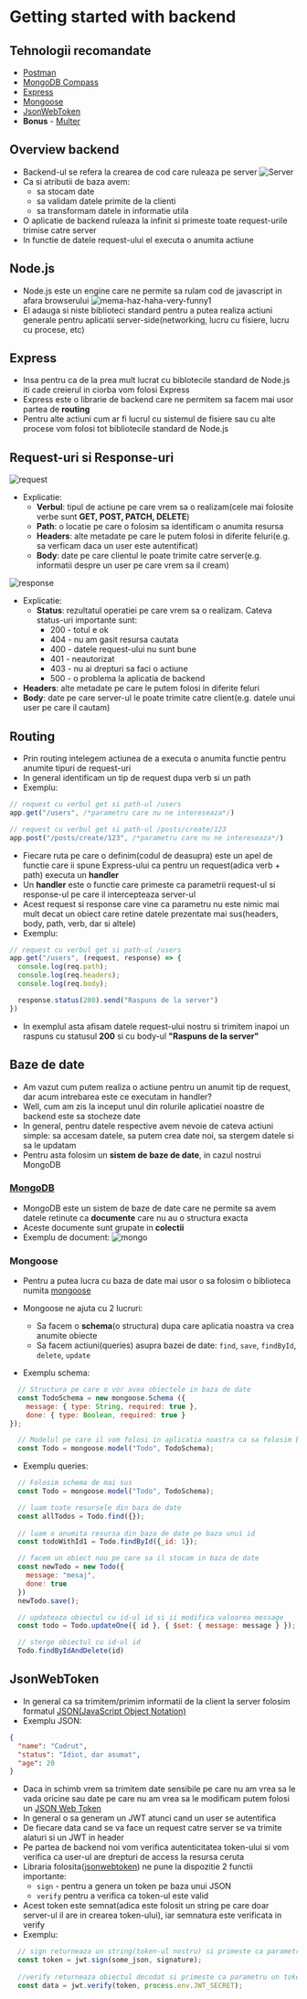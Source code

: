 # Getting started with backend

## Tehnologii recomandate
- [Postman](https://www.postman.com/downloads/)
- [MongoDB Compass](https://www.mongodb.com/try/download/compass)
- [Express](https://expressjs.com/en/starter/installing.html)
- [Mongoose](https://mongoosejs.com/docs/guide.html)
- [JsonWebToken](https://www.npmjs.com/package/jsonwebtoken)
- **Bonus** - [Multer](https://www.npmjs.com/package/multer)

## Overview backend
- Backend-ul se refera la crearea de cod care ruleaza pe server
![Server](./assets/Workshop-LSAC-IT.jpg)
- Ca si atributii de baza avem: 
  - sa stocam date
  - sa validam datele primite de la clienti
  - sa transformam datele in informatie utila
- O aplicatie de backend ruleaza la infinit si primeste toate request-urile trimise catre server
- In functie de datele request-ului el executa o anumita actiune
## Node.js
- Node.js este un engine care ne permite sa rulam cod de javascript in afara browserului
![mema-haz-haha-very-funny1](assets/back-meme1.jpg)
- El adauga si niste biblioteci standard pentru a putea realiza actiuni generale pentru aplicatii server-side(networking, lucru cu fisiere, lucru cu procese, etc)
  
## Express
- Insa pentru ca de la prea mult lucrat cu biblotecile standard de Node.js iti cade creierul in ciorba vom folosi Express
- Express este o librarie de backend care ne permitem sa facem mai usor partea de **routing**
- Pentru alte actiuni cum ar fi lucrul cu sistemul de fisiere sau cu alte procese vom folosi tot bibliotecile standard de Node.js

## Request-uri si Response-uri
![request](assets/Workshop-LSAC-IT2.jpg)
- Explicatie:
  -  **Verbul**: tipul de actiune pe care vrem sa o realizam(cele mai folosite verbe sunt **GET, POST, PATCH, DELETE**)
  -  **Path**: o locatie pe care o folosim sa identificam o anumita resursa
  -  **Headers**: alte metadate pe care le putem folosi in diferite feluri(e.g. sa verficam daca un user este autentificat)
  -  **Body**: date pe care clientul le poate trimite catre server(e.g. informatii despre un user pe care vrem sa il cream)


![response](assets/Workshop-LSAC-IT3.jpg)
- Explicatie:
  - **Status**: rezultatul operatiei pe care vrem sa o realizam. Cateva status-uri importante sunt:
    - 200 - totul e ok
    - 404 - nu am gasit resursa cautata
    - 400 - datele request-ului nu sunt bune
    - 401 - neautorizat
    - 403 - nu ai drepturi sa faci o actiune
    - 500 - o problema la aplicatia de backend
 -  **Headers**: alte metadate pe care le putem folosi in diferite feluri
  -  **Body**: date pe care server-ul le poate trimite catre client(e.g. datele unui user pe care il cautam) 
## Routing
- Prin routing intelegem actiunea de a executa o anumita functie pentru anumite tipuri de request-uri
- In general identificam un tip de request dupa verb si un path
- Exemplu:
```Javascript
// request cu verbul get si path-ul /users
app.get("/users", /*parametru care nu ne intereseaza*/)

// request cu verbul get si path-ul /posts/create/123
app.post("/posts/create/123", /*parametru care nu ne intereseaza*/)
```
- Fiecare ruta pe care o definim(codul de deasupra) este un apel de functie care ii spune Express-ului ca pentru un request(adica verb + path) executa un **handler** 
- Un **handler** este o functie care primeste ca parametrii request-ul si response-ul pe care il intercepteaza server-ul
- Acest request si response care vine ca parametru nu este nimic mai mult decat un obiect care retine datele prezentate mai sus(headers, body, path, verb, dar si altele)
- Exemplu: 
```Javascript
// request cu verbul get si path-ul /users
app.get("/users", (request, response) => {
  console.log(req.path);
  console.log(req.headers);
  console.log(req.body);

  response.status(200).send("Raspuns de la server")
})
```

- In exemplul asta afisam datele request-ului nostru si trimitem inapoi un raspuns cu statusul **200** si cu body-ul **"Raspuns de la server"**

## Baze de date
- Am vazut cum putem realiza o actiune pentru un anumit tip de request, dar acum intrebarea este ce executam in handler?
- Well, cum am zis la inceput unul din rolurile aplicatiei noastre de backend este sa stocheze date
- In general, pentru datele respective avem nevoie de cateva actiuni simple: sa accesam datele, sa putem crea date noi, sa stergem datele si sa le updatam
- Pentru asta folosim un **sistem de baze de date**, in cazul nostrui MongoDB

### [MongoDB](https://www.mongodb.com/home)
- MongoDB este un sistem de baze de date care ne permite sa avem datele retinute ca **documente** care nu au o structura exacta
- Aceste documente sunt grupate in **colectii**
- Exemplu de document:
![mongo](assets/exemplu-mongo.png)

### Mongoose
- Pentru a putea lucra cu baza de date mai usor o sa folosim o biblioteca numita [mongoose](https://mongoosejs.com/docs/guide.html)
- Mongoose ne ajuta cu 2 lucruri:
  - Sa facem o **schema**(o structura) dupa care aplicatia noastra va crea anumite obiecte
  - Sa facem actiuni(queries) asupra bazei de date: `find`, `save`, `findById`, `delete`, `update`

- Exemplu schema: 
```Javascript
  // Structura pe care o vor avea obiectele in baza de date
  const TodoSchema = new mongoose.Schema ({
    message: { type: String, required: true },
    done: { type: Boolean, required: true }
});

  // Modelul pe care il vom folosi in aplicatia noastra ca sa folosim baza de date
  const Todo = mongoose.model("Todo", TodoSchema);

```
- Exemplu queries: 

```Javascript
  // Folosim schema de mai sus
  const Todo = mongoose.model("Todo", TodoSchema);

  // luam toate resursele din baza de date
  const allTodos = Todo.find({});
  
  // luam o anumita resursa din baza de date pe baza unui id
  const todoWithId1 = Todo.findById({_id: 1});

  // facem un obiect nou pe care sa il stocam in baza de date
  const newTodo = new Todo({
    message: "mesaj",
    done: true
  })
  newTodo.save();

  // updateaza obiectul cu id-ul id si ii modifica valoarea message
  const todo = Todo.updateOne({ id }, { $set: { message: message } });

  // sterge obiectul cu id-ul id
  Todo.findByIdAndDelete(id)
```

## JsonWebToken
- In general ca sa trimitem/primim  informatii de la client la server folosim formatul [JSON(JavaScript Object Notation)](https://www.json.org/json-en.html)
- Exemplu JSON:
```JSON
{
  "name": "Codrut",
  "status": "Idiot, dar asumat",
  "age": 20
}
```
- Daca in schimb vrem sa trimitem date sensibile pe care nu am vrea sa le vada oricine sau date pe care nu am vrea sa le modificam putem folosi un [JSON Web Token](https://jwt.io/)
- In general o sa generam un JWT atunci cand un user se autentifica
- De fiecare data cand se va face un request catre server se va trimite alaturi si un JWT in header
- Pe partea de backend noi vom verifica autenticitatea token-ului si vom verifica ca user-ul are drepturi de access la resursa ceruta
- Libraria folosita([jsonwebtoken](https://www.npmjs.com/package/jsonwebtoken)) ne pune la dispozitie 2 functii importante:
  - `sign` - pentru a genera un token pe baza unui JSON
  - `verify` pentru a verifica ca token-ul este valid
- Acest token este semnat(adica este folosit un string pe care doar server-ul il are in crearea token-ului), iar semnatura este verificata in verify
- Exemplu: 
```Javascript
  // sign returneaza un string(token-ul nostru) si primeste ca parametru un json si un string(semnatura)
  const token = jwt.sign(some_json, signature);
  
  //verify returneaza obiectul decodat si primeste ca parametru un token si semnatura
  const data = jwt.verify(token, process.env.JWT_SECRET);
```